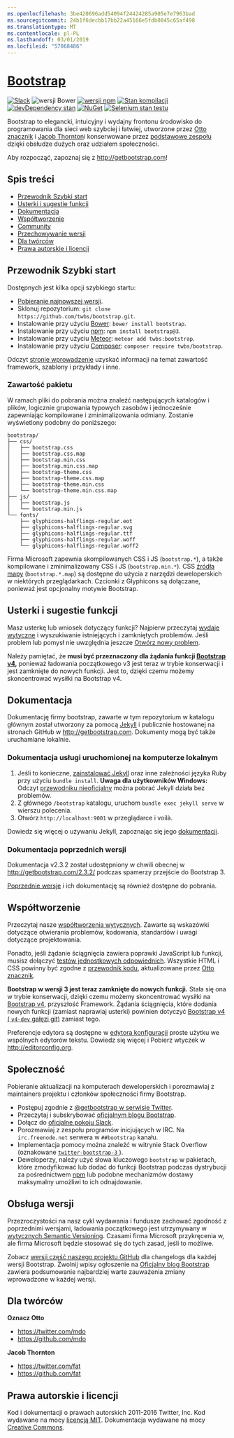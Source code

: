 ```yaml
---
ms.openlocfilehash: 3be420696add54094f24424285a905e7e7963bad
ms.sourcegitcommit: 24b1f6decbb17bb22a45166e5fdb0845c65af498
ms.translationtype: MT
ms.contentlocale: pl-PL
ms.lasthandoff: 03/01/2019
ms.locfileid: "57068486"
---
```

# <a name="bootstraphttpgetbootstrapcom"></a>[Bootstrap](http://getbootstrap.com)

[![Slack](https://bootstrap-slack.herokuapp.com/badge.svg)](https://bootstrap-slack.herokuapp.com)
![wersji Bower](https://img.shields.io/bower/v/bootstrap.svg)
[![wersji npm](https://img.shields.io/npm/v/bootstrap.svg)](https://www.npmjs.com/package/bootstrap)
[![Stan kompilacji](https://img.shields.io/travis/twbs/bootstrap/master.svg)](https://travis-ci.org/twbs/bootstrap) 
 [ ![devDependency stan](https://img.shields.io/david/dev/twbs/bootstrap.svg)](https://david-dm.org/twbs/bootstrap#info=devDependencies)
[![NuGet](https://img.shields.io/nuget/v/bootstrap.svg)](https://www.nuget.org/packages/Bootstrap)
[![Selenium stan testu](https://saucelabs.com/browser-matrix/bootstrap.svg)](https://saucelabs.com/u/bootstrap)

Bootstrap to elegancki, intuicyjny i wydajny frontonu środowisko do programowania dla sieci web szybciej i łatwiej, utworzone przez [Otto znacznik](https://twitter.com/mdo) i [Jacob Thornton](https://twitter.com/fat)i konserwowane przez [podstawowe zespołu](https://github.com/orgs/twbs/people) dzięki obsłudze dużych oraz udziałem społeczności.

Aby rozpocząć, zapoznaj się z <http://getbootstrap.com>!


## <a name="table-of-contents"></a>Spis treści

* [Przewodnik Szybki start](#quick-start)
* [Usterki i sugestie funkcji](#bugs-and-feature-requests)
* [Dokumentacja](#documentation)
* [Współtworzenie](#contributing)
* [Community](#community)
* [Przechowywanie wersji](#versioning)
* [Dla twórców](#creators)
* [Prawa autorskie i licencji](#copyright-and-license)


## <a name="quick-start"></a>Przewodnik Szybki start

Dostępnych jest kilka opcji szybkiego startu:

* [Pobieranie najnowszej wersji](https://github.com/twbs/bootstrap/archive/v3.3.7.zip).
* Sklonuj repozytorium: `git clone https://github.com/twbs/bootstrap.git`.
* Instalowanie przy użyciu [Bower](http://bower.io): `bower install bootstrap`.
* Instalowanie przy użyciu [npm](https://www.npmjs.com): `npm install bootstrap@3`.
* Instalowanie przy użyciu [Meteor](https://www.meteor.com): `meteor add twbs:bootstrap`.
* Instalowanie przy użyciu [Composer](https://getcomposer.org): `composer require twbs/bootstrap`.

Odczyt [stronie wprowadzenie](http://getbootstrap.com/getting-started/) uzyskać informacji na temat zawartość framework, szablony i przykłady i inne.

### <a name="whats-included"></a>Zawartość pakietu

W ramach pliki do pobrania można znaleźć następujących katalogów i plików, logicznie grupowania typowych zasobów i jednocześnie zapewniając kompilowane i zminimalizowania odmiany. Zostanie wyświetlony podobny do poniższego:

```
bootstrap/
├── css/
│   ├── bootstrap.css
│   ├── bootstrap.css.map
│   ├── bootstrap.min.css
│   ├── bootstrap.min.css.map
│   ├── bootstrap-theme.css
│   ├── bootstrap-theme.css.map
│   ├── bootstrap-theme.min.css
│   └── bootstrap-theme.min.css.map
├── js/
│   ├── bootstrap.js
│   └── bootstrap.min.js
└── fonts/
    ├── glyphicons-halflings-regular.eot
    ├── glyphicons-halflings-regular.svg
    ├── glyphicons-halflings-regular.ttf
    ├── glyphicons-halflings-regular.woff
    └── glyphicons-halflings-regular.woff2
```

Firma Microsoft zapewnia skompilowanych CSS i JS (`bootstrap.*`), a także kompilowane i zminimalizowany CSS i JS (`bootstrap.min.*`). CSS [źródła mapy](https://developer.chrome.com/devtools/docs/css-preprocessors) (`bootstrap.*.map`) są dostępne do użycia z narzędzi deweloperskich w niektórych przeglądarkach. Czcionki z Glyphicons są dołączane, ponieważ jest opcjonalny motywie Bootstrap.


## <a name="bugs-and-feature-requests"></a>Usterki i sugestie funkcji

Masz usterkę lub wniosek dotyczący funkcji? Najpierw przeczytaj [wydaje wytyczne](https://github.com/twbs/bootstrap/blob/master/CONTRIBUTING.md#using-the-issue-tracker) i wyszukiwanie istniejących i zamkniętych problemów. Jeśli problem lub pomysł nie uwzględnia jeszcze [Otwórz nowy problem](https://github.com/twbs/bootstrap/issues/new).

Należy pamiętać, że **musi być przeznaczony dla żądania funkcji [Bootstrap v4](https://github.com/twbs/bootstrap/tree/v4-dev),** ponieważ ładowania początkowego v3 jest teraz w trybie konserwacji i jest zamknięte do nowych funkcji. Jest to, dzięki czemu możemy skoncentrować wysiłki na Bootstrap v4.


## <a name="documentation"></a>Dokumentacja

Dokumentację firmy bootstrap, zawarte w tym repozytorium w katalogu głównym został utworzony za pomocą [Jekyll](http://jekyllrb.com) i publicznie hostowanej na stronach GitHub w <http://getbootstrap.com>. Dokumenty mogą być także uruchamiane lokalnie.

### <a name="running-documentation-locally"></a>Dokumentacja usługi uruchomionej na komputerze lokalnym

1. Jeśli to konieczne, [zainstalować Jekyll](http://jekyllrb.com/docs/installation) oraz inne zależności języka Ruby przy użyciu `bundle install`.
   **Uwaga dla użytkowników Windows:** Odczyt [przewodniku nieoficjalny](http://jekyll-windows.juthilo.com/) można pobrać Jekyll działa bez problemów.
2. Z głównego `/bootstrap` katalogu, uruchom `bundle exec jekyll serve` w wierszu polecenia.
4. Otwórz `http://localhost:9001` w przeglądarce i voilà.

Dowiedz się więcej o używaniu Jekyll, zapoznając się jego [dokumentacji](http://jekyllrb.com/docs/home/).

### <a name="documentation-for-previous-releases"></a>Dokumentacja poprzednich wersji

Dokumentacja v2.3.2 został udostępniony w chwili obecnej w <http://getbootstrap.com/2.3.2/> podczas spamerzy przejście do Bootstrap 3.

[Poprzednie wersje](https://github.com/twbs/bootstrap/releases) i ich dokumentację są również dostępne do pobrania.


## <a name="contributing"></a>Współtworzenie

Przeczytaj nasze [współtworzenia wytycznych](https://github.com/twbs/bootstrap/blob/master/CONTRIBUTING.md). Zawarte są wskazówki dotyczące otwierania problemów, kodowania, standardów i uwagi dotyczące projektowania.

Ponadto, jeśli żądanie ściągnięcia zawiera poprawki JavaScript lub funkcji, musisz dołączyć [testów jednostkowych odpowiednich](https://github.com/twbs/bootstrap/tree/master/js/tests). Wszystkie HTML i CSS powinny być zgodne z [przewodnik kodu](https://github.com/mdo/code-guide), aktualizowane przez [Otto znacznik](https://github.com/mdo).

**Bootstrap w wersji 3 jest teraz zamknięte do nowych funkcji.** Stała się ona w trybie konserwacji, dzięki czemu możemy skoncentrować wysiłki na [Bootstrap v4](https://github.com/twbs/bootstrap/tree/v4-dev), przyszłość Framework. Żądania ściągnięcia, które dodania nowych funkcji (zamiast naprawiaj usterki) powinien dotyczyć [Bootstrap v4 ( `v4-dev` gałęzi git)](https://github.com/twbs/bootstrap/tree/v4-dev) zamiast tego.

Preferencje edytora są dostępne w [edytora konfiguracji](https://github.com/twbs/bootstrap/blob/master/.editorconfig) proste użytku we wspólnych edytorów tekstu. Dowiedz się więcej i Pobierz wtyczek w <http://editorconfig.org>.


## <a name="community"></a>Społeczność

Pobieranie aktualizacji na komputerach deweloperskich i porozmawiaj z maintainers projektu i członków społeczności firmy Bootstrap.

* Postępuj zgodnie z [ @getbootstrap w serwisie Twitter](https://twitter.com/getbootstrap).
* Przeczytaj i subskrybować [oficjalnym blogu Bootstrap](http://blog.getbootstrap.com).
* Dołącz do [oficjalne pokoju Slack](https://bootstrap-slack.herokuapp.com).
* Porozmawiaj z zespołu programów inicjujących w IRC. Na `irc.freenode.net` serwera w `##bootstrap` kanału.
* Implementacja pomocy można znaleźć w witrynie Stack Overflow (oznakowane [ `twitter-bootstrap-3` ](https://stackoverflow.com/questions/tagged/twitter-bootstrap-3)).
* Deweloperzy, należy użyć słowa kluczowego `bootstrap` w pakietach, które zmodyfikować lub dodać do funkcji Bootstrap podczas dystrybucji za pośrednictwem [npm](https://www.npmjs.com/browse/keyword/bootstrap) lub podobne mechanizmów dostawy maksymalny umożliwi to ich odnajdowanie.


## <a name="versioning"></a>Obsługa wersji

Przezroczystości na nasz cykl wydawania i fundusze zachować zgodność z poprzednimi wersjami, ładowania początkowego jest utrzymywany w [wytycznych Semantic Versioning](http://semver.org/). Czasami firma Microsoft przykręcenia w, ale firma Microsoft będzie stosować się do tych zasad, jeśli to możliwe.

Zobacz [wersji część naszego projektu GitHub](https://github.com/twbs/bootstrap/releases) dla changelogs dla każdej wersji Bootstrap. Zwolnij wpisy ogłoszenie na [Oficjalny blog Bootstrap](http://blog.getbootstrap.com) zawiera podsumowanie najbardziej warte zauważenia zmiany wprowadzone w każdej wersji.


## <a name="creators"></a>Dla twórców

**Oznacz Otto**

* <https://twitter.com/mdo>
* <https://github.com/mdo>

**Jacob Thornton**

* <https://twitter.com/fat>
* <https://github.com/fat>


## <a name="copyright-and-license"></a>Prawa autorskie i licencji

Kod i dokumentacji o prawach autorskich 2011-2016 Twitter, Inc. Kod wydawane na mocy [licencją MIT](https://github.com/twbs/bootstrap/blob/master/LICENSE). Dokumentacja wydawane na mocy [Creative Commons](https://github.com/twbs/bootstrap/blob/master/docs/LICENSE).
